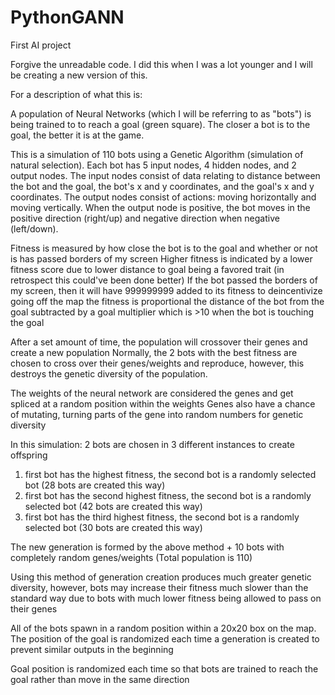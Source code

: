 # PythonGANN
First AI project

Forgive the unreadable code. I did this when I was a lot younger and I will be creating a new version of this.

For a description of what this is:

A population of Neural Networks (which I will be referring to as "bots") is being trained to to reach a goal (green square). The closer a bot is to the goal, the better it is at the game.

This is a simulation of 110 bots using a Genetic Algorithm (simulation of natural selection).
Each bot has 5 input nodes, 4 hidden nodes, and 2 output nodes.
The input nodes consist of data relating to distance between the bot and the goal, the bot's x and y coordinates, and the goal's x and y coordinates.
The output nodes consist of actions: moving horizontally and moving vertically.
When the output node is positive, the bot moves in the positive direction (right/up) and negative direction when negative (left/down).

Fitness is measured by how close the bot is to the goal and whether or not is has passed borders of my screen
Higher fitness is indicated by a lower fitness score due to lower distance to goal being a favored trait (in retrospect this could've been done better)
If the bot passed the borders of my screen, then it will have 999999999 added to its fitness to deincentivize going off the map
the fitness is proportional the distance of the bot from the goal subtracted by a goal multiplier which is >10 when the bot is touching the goal

After a set amount of time, the population will crossover their genes and create a new population
Normally, the 2 bots with the best fitness are chosen to cross over their genes/weights and reproduce, however, this destroys the genetic diversity of the population.

The weights of the neural network are considered the genes and get spliced at a random position within the weights
Genes also have a chance of mutating, turning parts of the gene into random numbers for genetic diversity

In this simulation:
2 bots are chosen in 3 different instances to create offspring
  1. first bot has the highest fitness, the second bot is a randomly selected bot (28 bots are created this way)
  2. first bot has the second highest fitness, the second bot is a randomly selected bot (42 bots are created this way)
  3. first bot has the third highest fitness, the second bot is a randomly selected bot (30 bots are created this way)

The new generation is formed by the above method + 10 bots with completely random genes/weights (Total population is 110)

Using this method of generation creation produces much greater genetic diversity, however, bots may increase their fitness much slower than the standard way due to bots with much lower fitness being allowed to pass on their genes

All of the bots spawn in a random position within a 20x20 box on the map. The position of the goal is randomized each time a generation is created to prevent similar outputs in the beginning

Goal position is randomized each time so that bots are trained to reach the goal rather than move in the same direction
